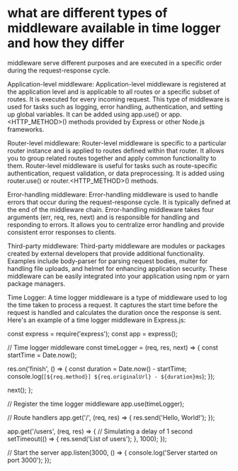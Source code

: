 # what are different types of middleware available in time logger and how they differ

middleware serve different purposes and are executed in a specific order during the request-response cycle.

Application-level middleware:
Application-level middleware is registered at the application level and is applicable to all routes or a specific subset of routes. It is executed for every incoming request. This type of middleware is used for tasks such as logging, error handling, authentication, and setting up global variables. It can be added using app.use() or app.<HTTP_METHOD>() methods provided by Express or other Node.js frameworks.

Router-level middleware:
Router-level middleware is specific to a particular router instance and is applied to routes defined within that router. It allows you to group related routes together and apply common functionality to them. Router-level middleware is useful for tasks such as route-specific authentication, request validation, or data preprocessing. It is added using router.use() or router.<HTTP_METHOD>() methods.

Error-handling middleware:
Error-handling middleware is used to handle errors that occur during the request-response cycle. It is typically defined at the end of the middleware chain. Error-handling middleware takes four arguments (err, req, res, next) and is responsible for handling and responding to errors. It allows you to centralize error handling and provide consistent error responses to clients.

Third-party middleware:
Third-party middleware are modules or packages created by external developers that provide additional functionality. Examples include body-parser for parsing request bodies, multer for handling file uploads, and helmet for enhancing application security. These middleware can be easily integrated into your application using npm or yarn package managers.

Time Logger: A time logger middleware is a type of middleware used to log the time taken to process a request. It captures the start time before the request is handled and calculates the duration once the response is sent. Here's an example of a time logger middleware in Express.js:


const express = require('express');
const app = express();

// Time logger middleware
const timeLogger = (req, res, next) => {
  const startTime = Date.now();

  res.on('finish', () => {
    const duration = Date.now() - startTime;
    console.log(`[${req.method}] ${req.originalUrl} - ${duration}ms`);
  });

  next();
};

// Register the time logger middleware
app.use(timeLogger);

// Route handlers
app.get('/', (req, res) => {
  res.send('Hello, World!');
});

app.get('/users', (req, res) => {
  // Simulating a delay of 1 second
  setTimeout(() => {
    res.send('List of users');
  }, 1000);
});

// Start the server
app.listen(3000, () => {
  console.log('Server started on port 3000');
});

